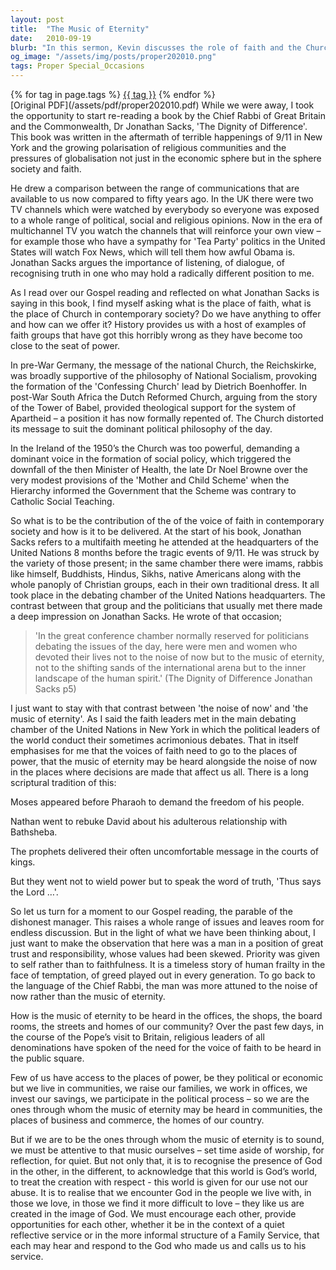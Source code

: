 ```yaml
---
layout: post
title:  "The Music of Eternity"
date:   2010-09-19
blurb: "In this sermon, Kevin discusses the role of faith and the Church in contemporary society, drawing on the writings of Chief Rabbi Dr Jonathan Sacks. He explores the dangers of faith groups becoming too close to power, citing historical examples, and emphasizes the importance of faith voices being heard in places of power. The sermon concludes with a call for individuals to be attentive to 'the music of eternity' in their daily lives."
og_image: "/assets/img/posts/proper202010.png"
tags: Proper Special_Occasions
---    
```

<div class="tag-pills">
    {% for tag in page.tags %}
    <a href="{{ site.baseurl }}/tag/{{ tag | slugify }}" class="tag-pill">{{ tag }}</a>
    {% endfor %}
</div>
[Original PDF](/assets/pdf/proper202010.pdf)
While we were away, I took the opportunity to start re-reading a book by the Chief Rabbi of Great Britain and the Commonwealth, Dr Jonathan Sacks, 'The Dignity of Difference'. This book was written in the aftermath of terrible happenings of 9/11 in New York and the growing polarisation of religious communities and the pressures of globalisation not just in the economic sphere but in the sphere society and faith.

He drew a comparison between the range of communications that are available to us now compared to fifty years ago. In the UK there were two TV channels which were watched by everybody so everyone was exposed to a whole range of political, social and religious opinions. Now in the era of multichannel TV you watch the channels that will reinforce your own view – for example those who have a sympathy for 'Tea Party' politics in the United States will watch Fox News, which will tell them how awful Obama is. Jonathan Sacks argues the importance of listening, of dialogue, of recognising truth in one who may hold a radically different position to me.

As I read over our Gospel reading and reflected on what Jonathan Sacks is saying in this book, I find myself asking what is the place of faith, what is the place of Church in contemporary society? Do we have anything to offer and how can we offer it? History provides us with a host of examples of faith groups that have got this horribly wrong as they have become too close to the seat of power.

In pre-War Germany, the message of the national Church, the Reichskirke, was broadly supportive of the philosophy of National Socialism, provoking the formation of the 'Confessing Church' lead by Dietrich Boenhoffer. In post-War South Africa the Dutch Reformed Church, arguing from the story of the Tower of Babel, provided theological support for the system of Apartheid – a position it has now formally repented of. The Church distorted its message to suit the dominant political philosophy of the day.

In the Ireland of the 1950’s the Church was too powerful, demanding a dominant voice in the formation of social policy, which triggered the downfall of the then Minister of Health, the late Dr Noel Browne over the very modest provisions of the 'Mother and Child Scheme' when the Hierarchy informed the Government that the Scheme was contrary to Catholic Social Teaching.

So what is to be the contribution of the of the voice of faith in contemporary society and how is it to be delivered. At the start of his book, Jonathan Sacks refers to a multifaith meeting he attended at the headquarters of the United Nations 8 months before the tragic events of 9/11. He was struck by the variety of those present; in the same chamber there were imams, rabbis like himself, Buddhists, Hindus, Sikhs, native Americans along with the whole panoply of Christian groups, each in their own traditional dress. It all took place in the debating chamber of the United Nations headquarters. The contrast between that group and the politicians that usually met there made a deep impression on Jonathan Sacks. He wrote of that occasion;

>'In the great conference chamber normally reserved for politicians debating the issues of the day, here were men and women who devoted their lives not to the noise of now but to the music of eternity, not to the shifting sands of the international arena but to the inner landscape of the human spirit.' (The Dignity of Difference Jonathan Sacks p5)

I just want to stay with that contrast between 'the noise of now' and 'the music of eternity'. As I said the faith leaders met in the main debating chamber of the United Nations in New York in which the political leaders of the world conduct their sometimes acrimonious debates. That in itself emphasises for me that the voices of faith need to go to the places of power, that the music of eternity may be heard alongside the noise of now in the places where decisions are made that affect us all. There is a long scriptural tradition of this:

Moses appeared before Pharaoh to demand the freedom of his people.

Nathan went to rebuke David about his adulterous relationship with Bathsheba.

The prophets delivered their often uncomfortable message in the courts of kings.

But they went not to wield power but to speak the word of truth, 'Thus says the Lord …'.

So let us turn for a moment to our Gospel reading, the parable of the dishonest manager. This raises a whole range of issues and leaves room for endless discussion. But in the light of what we have been thinking about, I just want to make the observation that here was a man in a position of great trust and responsibility, whose values had been skewed. Priority was given to self rather than to faithfulness. It is a timeless story of human frailty in the face of temptation, of greed played out in every generation. To go back to the language of the Chief Rabbi, the man was more attuned to the noise of now rather than the music of eternity.

How is the music of eternity to be heard in the offices, the shops, the board rooms, the streets and homes of our community? Over the past few days, in the course of the Pope’s visit to Britain, religious leaders of all denominations have spoken of the need for the voice of faith to be heard in the public square.

Few of us have access to the places of power, be they political or economic but we live in communities, we raise our families, we work in offices, we invest our savings, we participate in the political process – so we are the ones through whom the music of eternity may be heard in communities, the places of business and commerce, the homes of our country.

But if we are to be the ones through whom the music of eternity is to sound, we must be attentive to that music ourselves – set time aside of worship, for reflection, for quiet. But not only that, it is to recognise the presence of God in the other, in the different, to acknowledge that this world is God’s world, to treat the creation with respect - this world is given for our use not our abuse. It is to realise that we encounter God in the people we live with, in those we love, in those we find it more difficult to love – they like us are created in the image of God. We must encourage each other, provide opportunities for each other, whether it be in the context of a quiet reflective service or in the more informal structure of a Family Service, that each may hear and respond to the God who made us and calls us to his service.
